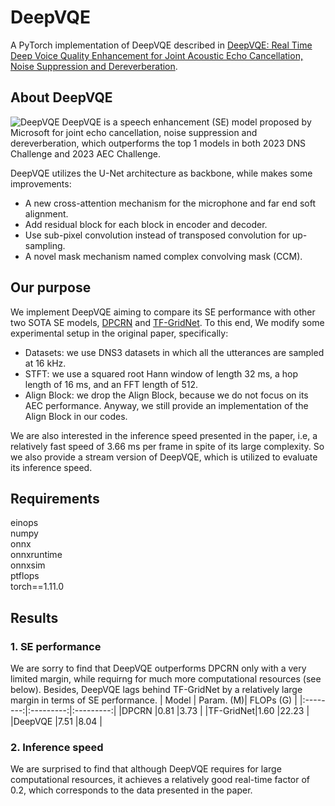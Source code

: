 # DeepVQE
A PyTorch implementation of DeepVQE described in [DeepVQE: Real Time Deep Voice Quality Enhancement for Joint Acoustic Echo Cancellation, Noise Suppression and Dereverberation](https://arxiv.org/pdf/2306.03177.pdf).

## About DeepVQE
![DeepVQE](https://github.com/Xiaobin-Rong/deepvqe/blob/main/pictures/DeepVQE.PNG)
DeepVQE is a speech enhancement (SE) model proposed by Microsoft for joint echo cancellation, noise suppression and dereverberation, which outperforms the top 1 models in both 2023 DNS Challenge and 2023 AEC Challenge.

DeepVQE utilizes the U-Net architecture as backbone, while makes some improvements:
* A new cross-attention mechanism for the microphone and far end soft alignment.
* Add residual block for each block in encoder and decoder.
* Use sub-pixel convolution instead of transposed convolution for up-sampling.
* A novel mask mechanism named complex convolving mask (CCM).

## Our purpose
We implement DeepVQE aiming to compare its SE performance with other two SOTA SE models, [DPCRN](https://arxiv.org/pdf/2107.05429.pdf) and [TF-GridNet](https://arxiv.org/pdf/2211.12433.pdf). To this end, We modify some experimental setup in the original paper, specifically:
* Datasets: we use DNS3 datasets in which all the utterances are sampled at 16 kHz.
* STFT: we use a squared root Hann window of length 32 ms, a hop length of 16 ms, and an FFT length of 512.
* Align Block: we drop the Align Block, because we do not focus on its AEC performance. Anyway, we still provide an implementation of the Align Block in our codes.

We are also interested in the inference speed presented in the paper, i.e, a relatively fast speed of 3.66 ms per frame in spite of its large complexity. So we also provide a stream version of DeepVQE, which is utilized to evaluate its inference speed.

## Requirements
einops <br/>
numpy<br/>
onnx<br/>
onnxruntime<br/>
onnxsim<br/>
ptflops<br/>
torch==1.11.0<br/>

## Results
### 1. SE performance
We are sorry to find that DeepVQE outperforms DPCRN only with a very limited margin, while requirng for much more computational resources (see below). Besides, DeepVQE lags behind TF-GridNet by a relatively large margin in terms of SE performance.
| Model    | Param. (M)| FLOPs (G) |
|:--------:|:---------:|:---------:|
|DPCRN     |0.81       |3.73       |
|TF-GridNet|1.60       |22.23      |
|DeepVQE   |7.51       |8.04       |


### 2. Inference speed 
We are surprised to find that although DeepVQE requires for large computational resources, it achieves a relatively good real-time factor of 0.2, which corresponds to the data presented in the paper. 
